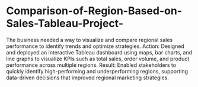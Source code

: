 # Comparison-of-Region-Based-on-Sales-Tableau-Project-
The business needed a way to visualize and compare regional sales performance to identify trends and optimize strategies.
       Action:
Designed and deployed an interactive Tableau dashboard using maps, bar charts, and line graphs to visualize KPIs such as total sales, order volume, and product performance across multiple regions.
       Result:
Enabled stakeholders to quickly identify high-performing and underperforming regions, supporting data-driven decisions that improved regional marketing strategies.
